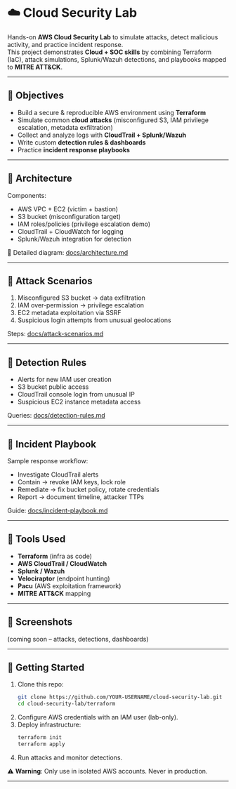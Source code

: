 # ☁️ Cloud Security Lab

Hands-on **AWS Cloud Security Lab** to simulate attacks, detect malicious activity, and practice incident response.  
This project demonstrates **Cloud + SOC skills** by combining Terraform (IaC), attack simulations, Splunk/Wazuh detections, and playbooks mapped to **MITRE ATT&CK**.

---

## 🔹 Objectives
- Build a secure & reproducible AWS environment using **Terraform**
- Simulate common **cloud attacks** (misconfigured S3, IAM privilege escalation, metadata exfiltration)
- Collect and analyze logs with **CloudTrail + Splunk/Wazuh**
- Write custom **detection rules & dashboards**
- Practice **incident response playbooks**

---

## 🔹 Architecture
Components:
- AWS VPC + EC2 (victim + bastion)
- S3 bucket (misconfiguration target)
- IAM roles/policies (privilege escalation demo)
- CloudTrail + CloudWatch for logging
- Splunk/Wazuh integration for detection

📌 Detailed diagram: [docs/architecture.md](docs/architecture.md)

---

## 🔹 Attack Scenarios
1. Misconfigured S3 bucket → data exfiltration
2. IAM over-permission → privilege escalation
3. EC2 metadata exploitation via SSRF
4. Suspicious login attempts from unusual geolocations

Steps: [docs/attack-scenarios.md](docs/attack-scenarios.md)

---

## 🔹 Detection Rules
- Alerts for new IAM user creation
- S3 bucket public access
- CloudTrail console login from unusual IP
- Suspicious EC2 instance metadata access

Queries: [docs/detection-rules.md](docs/detection-rules.md)

---

## 🔹 Incident Playbook
Sample response workflow:
- Investigate CloudTrail alerts
- Contain → revoke IAM keys, lock role
- Remediate → fix bucket policy, rotate credentials
- Report → document timeline, attacker TTPs

Guide: [docs/incident-playbook.md](docs/incident-playbook.md)

---

## 🔹 Tools Used
- **Terraform** (infra as code)
- **AWS CloudTrail / CloudWatch**
- **Splunk / Wazuh**
- **Velociraptor** (endpoint hunting)
- **Pacu** (AWS exploitation framework)
- **MITRE ATT&CK** mapping

---

## 📸 Screenshots
(coming soon – attacks, detections, dashboards)

---

## 🚀 Getting Started
1. Clone this repo:
   ```bash
   git clone https://github.com/YOUR-USERNAME/cloud-security-lab.git
   cd cloud-security-lab/terraform
   ```
2. Configure AWS credentials with an IAM user (lab-only).
3. Deploy infrastructure:
   ```bash
   terraform init
   terraform apply
   ```
4. Run attacks and monitor detections.

⚠️ **Warning**: Only use in isolated AWS accounts. Never in production.

---

